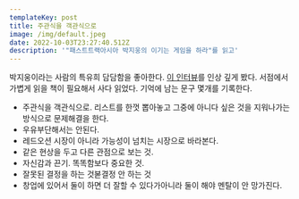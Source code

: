 ```yaml
---
templateKey: post
title: 주관식을 객관식으로
image: /img/default.jpeg
date: 2022-10-03T23:27:40.512Z
description: '"패스트트랙아시아 박지웅의 이기는 게임을 하라"를 읽고'
---
```

박지웅이라는 사람의 특유희 담담함을 좋아한다. [이 인터뷰]( https://www.youtube.com/watch?v=5ZGsrbQbcbE )를 인상 깊게 봤다. 서점에서 가볍게 읽을 책이 필요해서 사다 읽었다. 기억에 남는 문구 몇개를 기록한다.

- 주관식을 객관식으로. 리스트를 한껏 뽑아놓고 그중에 아니다 싶은 것을 지워나가는 방식으로 문제해결을 한다.
- 우유부단해서는 안된다.
- 레드오션 시장이 아니라 가능성이 넘치는 시장으로 바라본다.
- 같은 현상을 두고 다른 관점으로 보는 것.
- 자신감과 끈기. 똑똑함보다 중요한 것.
- 잘못된 결정을 하는 것볻결정 안 하는 것
- 창업에 있어서 둘이 하면 더 잘할 수 있다가아니라 둘이 해야 멘탈이 안 망가진다.